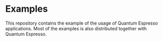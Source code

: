 # Examples

This repository contains the example of the usage of Quantum Espresso applications. Most of the examples is also distributed together with Quantum Espresso. 

